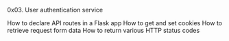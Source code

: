 0x03. User authentication service

How to declare API routes in a Flask app
How to get and set cookies
How to retrieve request form data
How to return various HTTP status codes
